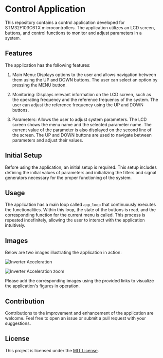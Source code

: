 # Control Application

This repository contains a control application developed for STM32F103C6TX microcontrollers. The application utilizes an LCD screen, buttons, and control functions to monitor and adjust parameters in a system.

## Features

The application has the following features:

1. Main Menu: Displays options to the user and allows navigation between them using the UP and DOWN buttons. The user can select an option by pressing the MENU button.

2. Monitoring: Displays relevant information on the LCD screen, such as the operating frequency and the reference frequency of the system. The user can adjust the reference frequency using the UP and DOWN buttons.

3. Parameters: Allows the user to adjust system parameters. The LCD screen shows the menu name and the selected parameter name. The current value of the parameter is also displayed on the second line of the screen. The UP and DOWN buttons are used to navigate between parameters and adjust their values.

## Initial Setup

Before using the application, an initial setup is required. This setup includes defining the initial values of parameters and initializing the filters and signal generators necessary for the proper functioning of the system.

## Usage

The application has a main loop called `app_loop` that continuously executes the functionalities. Within this loop, the state of the buttons is read, and the corresponding function for the current menu is called. This process is repeated indefinitely, allowing the user to interact with the application intuitively.

## Images

Below are two images illustrating the application in action:

![Inverter Acceleration](Registers/Aceleration.pnh)

![Inverter Acceleration zoom](Registers/Aceleration_zoom.jpg)

Please add the corresponding images using the provided links to visualize the application's figures in operation.

## Contribution

Contributions to the improvement and enhancement of the application are welcome. Feel free to open an issue or submit a pull request with your suggestions.

## License

This project is licensed under the [MIT License](LICENSE).
